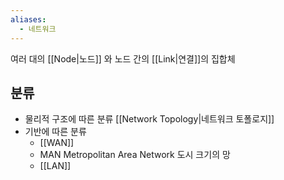 ```yaml
---
aliases:
  - 네트워크
---
```


여러 대의 [[Node|노드]] 와 노드 간의 [[Link|연결]]의 집합체

## 분류
- 물리적 구조에 따른 분류
	[[Network Topology|네트워크 토폴로지]]
- 기반에 따른 분류
	- [[WAN]]
	- MAN
		Metropolitan Area Network
		도시 크기의 망
	- [[LAN]]

